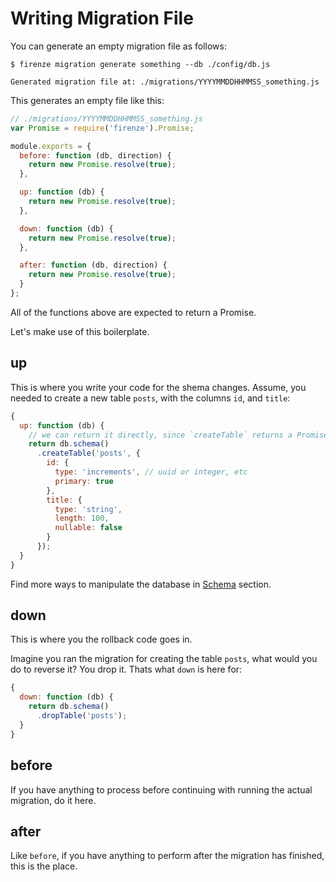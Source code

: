 # Writing Migration File

You can generate an empty migration file as follows:

```
$ firenze migration generate something --db ./config/db.js

Generated migration file at: ./migrations/YYYYMMDDHHMMSS_something.js
```

This generates an empty file like this:

```js
// ./migrations/YYYYMMDDHHMMSS_something.js
var Promise = require('firenze').Promise;

module.exports = {
  before: function (db, direction) {
    return new Promise.resolve(true);
  },

  up: function (db) {
    return new Promise.resolve(true);
  },

  down: function (db) {
    return new Promise.resolve(true);
  },

  after: function (db, direction) {
    return new Promise.resolve(true);
  }
};
```

All of the functions above are expected to return a Promise.

Let's make use of this boilerplate.

## up

This is where you write your code for the shema changes. Assume, you needed to create a new table `posts`, with the columns `id`, and `title`:

```js
{
  up: function (db) {
    // we can return it directly, since `createTable` returns a Promise already
    return db.schema()
      .createTable('posts', {
        id: {
          type: 'increments', // uuid or integer, etc
          primary: true
        },
        title: {
          type: 'string',
          length: 100,
          nullable: false
        }
      });
  }
}
```

Find more ways to manipulate the database in [Schema](../schema) section.

## down

This is where you the rollback code goes in.

Imagine you ran the migration for creating the table `posts`, what would you do to reverse it? You drop it. Thats what `down` is here for:

```js
{
  down: function (db) {
    return db.schema()
      .dropTable('posts');
  }
}
```

## before

If you have anything to process before continuing with running the actual migration, do it here.

## after

Like `before`, if you have anything to perform after the migration has finished, this is the place.
